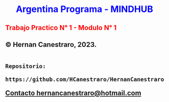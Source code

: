 <h1 style="text-align:center; color:blue;"> Argentina Programa - MINDHUB </h1>
<h2 style="color:red;"> Trabajo Practico N° 1 - Modulo N° 1<h2>
&copy Hernan Canestraro, 2023.
<br>
<br>

```
Repositorio:

https://github.com/HCanestraro/HernanCanestraro_t1_m1.git
```
<a href="mailto:hernancanestraro@hotmail.com">Contacto hernancanestraro@hotmail.com</a>